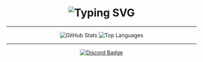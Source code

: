 <!-- Typing animation -->
<h1 align="center">
  <img src="https://readme-typing-svg.herokuapp.com?font=Fira+Code&size=30&duration=2000&pause=1000&color=9A9AFC&center=true&vCenter=true&width=435&lines=Hi%2C+I'm+Winterr;Welcome+to+My+GitHub+%F0%9F%91%8B" alt="Typing SVG" />
</h1>

---

<!-- GitHub Stats Inline -->
<p align="center">
  <img src="https://github-readme-stats.vercel.app/api?username=Winterr4077&show_icons=true&theme=tokyonight&hide_border=false&border_radius=10" alt="GitHub Stats" />
  <img src="https://github-readme-stats.vercel.app/api/top-langs/?username=Winterr4077&layout=compact&theme=tokyonight&hide_border=false&border_radius=10" alt="Top Languages" />
</p>

---

<!-- Discord Contact Button -->
<p align="center">
  <a href="https://discord.com/users/922820920882626571" target="_blank">
    <img src="https://img.shields.io/badge/Discord-Winterr4077%230000-5865F2?style=for-the-badge&logo=discord&logoColor=white" alt="Discord Badge" />
  </a>
</p>
